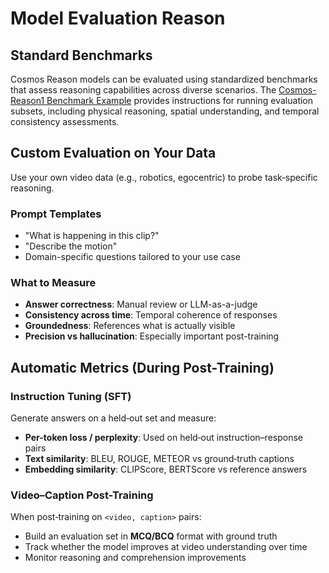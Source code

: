 # Model Evaluation Reason

## Standard Benchmarks

Cosmos Reason models can be evaluated using standardized benchmarks that assess reasoning capabilities across diverse scenarios. The [Cosmos-Reason1 Benchmark Example](https://github.com/nvidia-cosmos/cosmos-reason1/blob/main/examples/benchmark/README.md) provides instructions for running evaluation subsets, including physical reasoning, spatial understanding, and temporal consistency assessments.

## Custom Evaluation on Your Data

Use your own video data (e.g., robotics, egocentric) to probe task‑specific reasoning.

### Prompt Templates

- "What is happening in this clip?"
- "Describe the motion"
- Domain-specific questions tailored to your use case

### What to Measure

- **Answer correctness**: Manual review or LLM-as-a-judge
- **Consistency across time**: Temporal coherence of responses
- **Groundedness**: References what is actually visible
- **Precision vs hallucination**: Especially important post-training

## Automatic Metrics (During Post-Training)

### Instruction Tuning (SFT)

Generate answers on a held‑out set and measure:

- **Per-token loss / perplexity**: Used on held‑out instruction–response pairs
- **Text similarity**: BLEU, ROUGE, METEOR vs ground‑truth captions
- **Embedding similarity**: CLIPScore, BERTScore vs reference answers

### Video–Caption Post-Training

When post‑training on `<video, caption>` pairs:

- Build an evaluation set in **MCQ/BCQ** format with ground truth
- Track whether the model improves at video understanding over time
- Monitor reasoning and comprehension improvements
